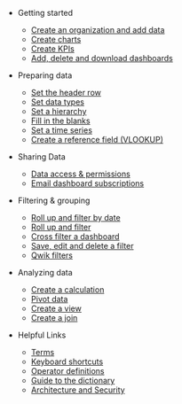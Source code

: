 * Getting started
  * [Create an organization and add data](getting_started/quick-start.md)
  * [Create charts](getting_started/charts.md)
  * [Create KPIs](getting_started/kpis.md)
  * [Add, delete and download dashboards](getting_started/dashboards.md)
  
* Preparing data
  * [Set the header row](how_to/setheader.md)
  * [Set data types](how_to/data.md)
  * [Set a hierarchy](how_to/hierarchies.md)
  * [Fill in the blanks](how_to/fillin.md)
  * [Set a time series](how_to/timeseries.md)
  * [Create a reference field (VLOOKUP)](how_to/reference_field.md)
 
* Sharing Data
  * [Data access & permissions](how_to/sharing_access.md)
  * [Email dashboard subscriptions](how_to/dashboard_subscriptions.md)
 
* Filtering & grouping
  * [Roll up and filter by date](how_to/rollup.md)
  * [Roll up and filter](how_to/filter.md)
  * [Cross filter a dashboard](how_to/cross_filter.md)
  * [Save, edit and delete a filter](how_to/filter.md)
  * [Qwik filters](how_to/qwik_filter.md)

* Analyzing data
  * [Create a calculation](how_to/calculate.md)
  * [Pivot data](how_to/pivot.md)
  * [Create a view](how_to/view.md)
  * [Create a join](how_to/join.md)
  
* Helpful Links
  * [Terms](getting_started/structure.md)
  * [Keyboard shortcuts](keyboard.md)
  * [Operator definitions](operators.md)
  * [Guide to the dictionary](how_to/dictionary.md)
  * [Architecture and Security](how_to/security.md)

